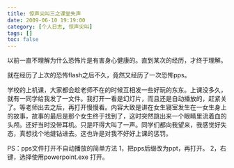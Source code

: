 ```yaml
---
title: 惊声尖叫三之课堂失声
date: 2009-06-10 19:19:00
category: [个人日志, 惊声尖叫]
tags: []
toc: false
---
```

以前一直不理解为什么恐怖片是有害身心健康的。直到某次的经历，才终于理解。
<!-- more -->
就在经历了上次的恐怖flash之后不久，竟然又经历了一次恐怖pps。

学校的上机课，大家都会趁老师不在的时候互相发一些好玩的东东。上课没多久，就有一同学给我发了一文件。我打开一看是幻灯片，而且还是自动播放的，赶紧关了。等老师出去之后，再打开慢慢看。内容大致是讲在女生寝室发生在一女生身上的故事，故事的最后是那个女生终于找到了，这时突然跳出来一个眼睛里流着血的头颅。还好当时没带耳机。只是吓得大叫了一声。同学们都向我望来，我感觉好失态，真想找个地缝钻进去。这也许是对我不好好上课的惩罚。

PS：pps文件打开不自动播放的简单方法
1，把pps后缀改为ppt，再打开。
2，右键，选择使用powerpoint.exe 打开。